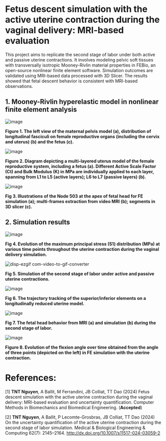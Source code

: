 # Fetus descent simulation with the active uterine contraction during the vaginal delivery: MRI-based evaluation 
This project aims to replicate the second stage of labor under both active and passive uterine contractions. It involves modeling pelvic soft tissues with transversally isotropic Mooney-Rivlin material properties in FEBio, an open-source nonlinear finite element software. Simulation outcomes are validated using MRI-based data processed with 3D Slicer. The results showed that fetal descent behavior is consistent with MRI-based observations.
## 1. Mooney-Rivlin hyperelastic model in nonlinear finite element analysis

![image](https://github.com/user-attachments/assets/6dadad9c-4838-4b53-b047-da1d02585bf1)

**Figure 1. The left view of the maternal pelvis model (a), distribution of longitudinal fasciculi on female reproductive organs (including the cervix and uterus) (b) and the fetus (c).**

![image](https://github.com/user-attachments/assets/50e50848-bb85-48f5-ac50-a2886689073e)

**Figure 2. Diagram depicting a multi-layered uterus model of the female reproductive system, including a fetus (a). Different Active Scale Factor (Ct) and Bulk Modulus (K) in MPa are individually applied to each layer, spanning from L1 to L5 (active layers); L6 to L7 (passive layers) (b).**

![image](https://github.com/user-attachments/assets/f1b73491-fa47-4421-8daf-6a253cfe0169)

**Fig 3. Illustrations of the Node 503 at the apex of fetal head for FE simulation (a); multi-frames extraction from video MRI (b); segments in 3D slicer (c).**
## 2. Simulation results

![image](https://github.com/user-attachments/assets/4e2f5c8e-4c24-45ca-b40e-0c2034de0d43)

**Fig 4. Evolution of the maximum principal stress (S1) distribution (MPa) at various time points throughout the uterine contraction during the vaginal delivery simulation.**

![disp-ezgif com-video-to-gif-converter](https://github.com/user-attachments/assets/6e3c5163-b953-405f-a1f8-de86772b2700)

**Fig 5. Simulation of the second stage of labor under active and passive uterine contractions.**

![image](https://github.com/user-attachments/assets/4b7dabf9-b580-4725-8ebd-3353c4dcea17)

**Fig 6. The trajectory tracking of the superior/inferior elements on a longitudinally reduced uterine model.**

![image](https://github.com/user-attachments/assets/934bdb09-187b-4ae7-80a2-6befd5448ef6)

**Fig 7.  The fetal head behavior from MRI (a) and simulation (b) during the second stage of labor.**

![image](https://github.com/user-attachments/assets/33a14c5c-c663-4367-8d59-74c08a540ae8)

**Figure 8. Evolution of the flexion angle over time obtained from the angle of three points (depicted on the left) in FE simulation with the uterine contraction.**
# References:
[1] **TNT Nguyen**, A Ballit, M Ferrandini, JB Colliat, TT Dao (2024) Fetus descent simulation with the active uterine contraction during the vaginal delivery: MRI-based evaluation and uncertainty quantification. Computer Methods in Biomechanics and Biomedical Engineering. (**Accepted**)

[2] **TNT Nguyen**, A Ballit, P Lecomte-Grosbras, JB Colliat, TT Dao (2024) On the uncertainty quantification of the active uterine contraction during the second stage of labor simulation. Medical & Biological Engineering & Computing 62(7): 2145–2164. http://dx.doi.org/10.1007/s11517-024-03059-2 

